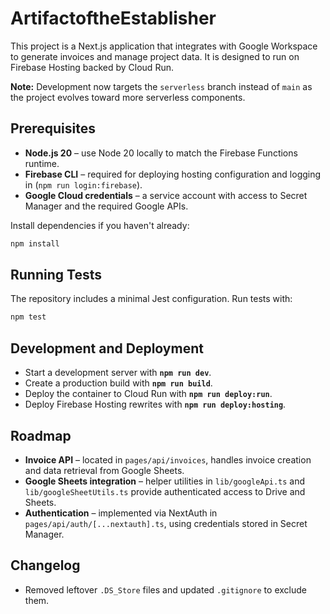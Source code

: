 # ArtifactoftheEstablisher

This project is a Next.js application that integrates with Google Workspace to
generate invoices and manage project data. It is designed to run on
Firebase Hosting backed by Cloud Run.

**Note:** Development now targets the `serverless` branch instead of `main` as
the project evolves toward more serverless components.

## Prerequisites

- **Node.js 20** – use Node 20 locally to match the Firebase Functions runtime.
- **Firebase CLI** – required for deploying hosting configuration and logging
  in (`npm run login:firebase`).
- **Google Cloud credentials** – a service account with access to Secret
  Manager and the required Google APIs.

Install dependencies if you haven't already:

```bash
npm install
```

## Running Tests

The repository includes a minimal Jest configuration. Run tests with:

```bash
npm test
```

## Development and Deployment

- Start a development server with **`npm run dev`**.
- Create a production build with **`npm run build`**.
- Deploy the container to Cloud Run with **`npm run deploy:run`**.
- Deploy Firebase Hosting rewrites with **`npm run deploy:hosting`**.

## Roadmap

- **Invoice API** – located in `pages/api/invoices`, handles invoice creation
  and data retrieval from Google Sheets.
- **Google Sheets integration** – helper utilities in `lib/googleApi.ts` and
  `lib/googleSheetUtils.ts` provide authenticated access to Drive and Sheets.
- **Authentication** – implemented via NextAuth in
  `pages/api/auth/[...nextauth].ts`, using credentials stored in Secret
  Manager.

## Changelog
- Removed leftover `.DS_Store` files and updated `.gitignore` to exclude them.
